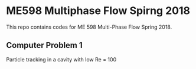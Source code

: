 # ME598 Multiphase Flow Spirng 2018

This repo contains codes for ME 598 Multi-Phase Flow Spring 2018. 

## Computer Problem 1
Particle tracking in a cavity with low Re = 100

